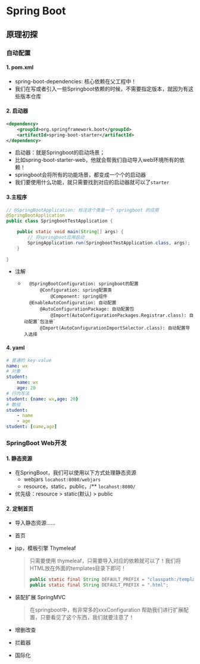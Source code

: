 # Spring Boot

## 原理初探

### 自动配置

#### 1. pom.xml

- spring-boot-dependencies: 核心依赖在父工程中！
- 我们在写或者引入一些Springboot依赖的时候，不需要指定版本，就因为有这些版本仓库

#### 2. 启动器

```xml
<dependency>
    <groupId>org.springframework.boot</groupId>
    <artifactId>spring-boot-starter</artifactId>
</dependency>
```

- 启动器：就是Springboot的启动场景；
- 比如spring-boot-starter-web，他就会帮我们自动导入web环境所有的依赖！
- springboot会将所有的功能场景，都变成一个个的启动器
- 我们要使用什么功能，就只需要找到对应的启动器就可以了`starter`

#### 3.主程序

```Java
// @SpringBootApplication: 标注这个类是一个 springboot 的应用
@SpringBootApplication
public class SpringbootTestApplication {

    public static void main(String[] args) {
        // 将springboot应用启动
        SpringApplication.run(SpringbootTestApplication.class, args);
    }
    
}
```

- 注解

    - ```
        @SpringBootConfiguration: springboot的配置
        	@Configuration: spring配置类
        		@Component: spring组件
        @EnableAutoConfiguration: 自动配置
        	@AutoConfigurationPackage: 自动配置包
        		@Import(AutoConfigurationPackages.Registrar.class): 自动配置`包注册`
        	@Import(AutoConfigurationImportSelector.class): 自动配置导入选择
        ```

#### 4. yaml

```yaml
# 普通的 key-value
name: wx
# 对象
student:
	name: wx
	age: 20
# 行内写法
student: {name: wx,age: 20}
# 数组
student:
	- name
	- age
student: [name,age]
```

### SpringBoot Web开发

#### 1. 静态资源

- 在SpringBoot，我们可以使用以下方式处理静态资源
    - webjars `locahost:8080/webjars`
    - resource，static，public，/** `locahost:8080/`
- 优先级：resource > static(默认) > public

#### 2. 定制首页

- 导入静态资源……

- 首页

- jsp，模板引擎 Thymeleaf

    >只需要使用 thymeleaf，只需要导入对应的依赖就可以了！我们将HTML放在外面的templates目录下即可！
    >
    >```Java
    >public static final String DEFAULT_PREFIX = "classpath:/templates";
    >public static final String DEFAULT_PREFIX = ".html";
    >```

- 装配扩展 SpringMVC

    >在springboot中，有非常多的xxxConfiguration 帮助我们进行扩展配置，只要看见了这个东西，我们就要注意了！

- 增删改查

- 拦截器

- 国际化